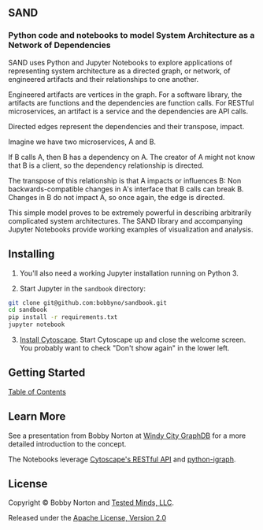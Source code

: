 ## SAND
### Python code and notebooks to model System Architecture as a Network of Dependencies

SAND uses Python and Jupyter Notebooks to explore applications of representing system architecture as a directed graph,
or network, of engineered artifacts and their relationships to one another.

Engineered artifacts are vertices in the graph. For a software library, the artifacts are functions and the dependencies
are function calls. For RESTful microservices, an artifact is a service and the dependencies are API calls.

Directed edges represent the dependencies and their transpose, impact.

Imagine we have two microservices, A and B.

If B calls A, then B has a dependency on A. The creator of A might not know that B is a client, so the dependency relationship
is directed.

The transpose of this relationship is that A impacts or influences B: Non backwards-compatible changes in A's interface that
B calls can break B. Changes in B do not impact A, so once again, the edge is directed.

This simple model proves to be extremely powerful in describing arbitrarily complicated system architectures. The SAND library
and accompanying Jupyter Notebooks provide working examples of visualization and analysis.


## Installing

1. You'll also need a working Jupyter installation running on Python 3.

2. Start Jupyter in the `sandbook` directory:

```bash
git clone git@github.com:bobbyno/sandbook.git
cd sandbook
pip install -r requirements.txt
jupyter notebook
```

3. [Install Cytoscape](http://cytoscape.org/).
Start Cytoscape up and close the welcome screen.
You probably want to check "Don't show again" in the lower left.


## Getting Started

[Table of Contents](./Table%20of%20Contents.ipynb)


## Learn More

See a presentation from Bobby Norton at [Windy City GraphDB][wcgdb] for a more detailed introduction to the concept.

The Notebooks leverage [Cytoscape's RESTful API](http://apps.cytoscape.org/apps/cyrest) and [python-igraph](http://igraph.org/python/).


[wcgdb]: https://github.com/bobbyno/windy-city-graphdb-9-22-16/blob/master/windy_city_graphdb_presentation.ipynb


## License

Copyright © Bobby Norton and [Tested Minds, LLC](http://www.testedminds.com).

Released under the [Apache License, Version 2.0](./LICENSE.txt)
